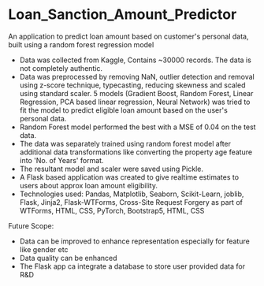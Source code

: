 # Loan_Sanction_Amount_Predictor
An application to predict loan amount based on customer's personal data, built using a random forest regression model

- Data was collected from Kaggle, Contains ~30000 records. The data is not completely authentic.
- Data was preprocessed by removing NaN, outlier detection and removal using z-score technique, typecasting, reducing skewness and scaled using standard scaler. 5 models (Gradient Boost, Random Forest, Linear Regression, PCA based linear regression, Neural Network) was tried to fit the model to predict eligible loan amount based on the user's personal data. 
- Random Forest model performed the best with a MSE of 0.04 on the test data.
- The data was separately trained using random forest model after additional data transformations like converting the property age feature into 'No. of Years' format.
- The resultant model and scaler were saved using Pickle.
- A Flask based application was created to give realtime estimates to users about approx loan amount eligibility.
- Technologies used: Pandas, Matplotlib, Seaborn, Scikit-Learn, joblib, Flask, Jinja2, Flask-WTForms, Cross-Site Request Forgery as part of WTForms, HTML, CSS, PyTorch, Bootstrap5, HTML, CSS

Future Scope:
- Data can be improved to enhance representation especially for feature like gender etc
- Data quality can be enhanced
- The Flask app ca integrate a database to store user provided data for R&D 